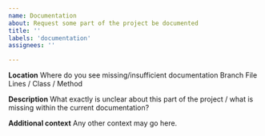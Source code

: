 ```yaml
---
name: Documentation
about: Request some part of the project be documented
title: ''
labels: 'documentation'
assignees: ''

---
```


**Location**
Where do you see missing/insufficient documentation
  Branch
  File
  Lines / Class / Method

**Description**
What exactly is unclear about this part of the project / what is missing within the current documentation?

**Additional context**
Any other context may go here.
